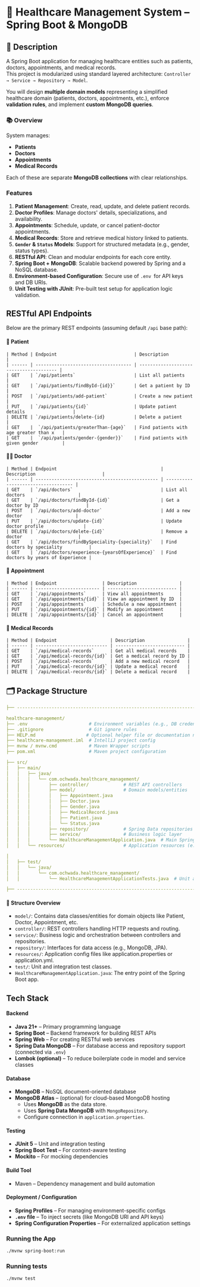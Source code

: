 # 📜 Healthcare Management System – Spring Boot & MongoDB

## 📝 Description
A Spring Boot application for managing healthcare entities such as patients, doctors, appointments, and medical records.  
This project is modularized using standard layered architecture: `Controller → Service → Repository → Model`.

You will design **multiple domain models** representing a simplified healthcare domain (patients, doctors, appointments, 
etc.), enforce **validation rules**, and implement **custom MongoDB queries**.

### 📚  Overview

System manages:

* **Patients**
* **Doctors**
* **Appointments**
* **Medical Records**

Each of these are separate **MongoDB collections** with clear relationships.

### Features
1. **Patient Management**: Create, read, update, and delete patient records.
2. **Doctor Profiles**: Manage doctors' details, specializations, and availability.
3. **Appointments**: Schedule, update, or cancel patient-doctor appointments.
4. **Medical Records**: Store and retrieve medical history linked to patients.
5. **`Gender` & `Status` Models**: Support for structured metadata (e.g., gender, status types).
6. **RESTful API**: Clean and modular endpoints for each core entity.
7. **Spring Boot + MongoDB**: Scalable backend powered by Spring and a NoSQL database.
8. **Environment-based Configuration**: Secure use of `.env `for API keys and DB URIs.
9. **Unit Testing with JUnit**: Pre-built test setup for application logic validation.

## RESTful API Endpoints
Below are the primary REST endpoints (assuming default `/api` base path):

#### 👤 Patient
```
| Method | Endpoint                             | Description                             |
| ------ | ------------------------------------ | --------------------------------------- |
| GET    | `/api/patients`                      | List all patients                       |
| GET    | `/api/patients/findById-{id}}`       | Get a patient by ID                     |
| POST   | `/api/patients/add-patient`          | Create a new patient                    |
| PUT    | `/api/patients/{id}`                 | Update patient details                  |
| DELETE | `/api/patients/delete-{id}           | Delete a patient                        |
| GET    |  `/api/patients/greaterThan-{age}`   | Find patients with age greater than x   |
| GET    |  `/api/patients/gender-{gender}}`    | Find patients with given gender         |

```
#### 🧑‍⚕️ Doctor
```
| Method | Endpoint                                       | Description                         |
| ------ | ---------------------------------------------- | ----------------------------------- |
| GET    | `/api/doctors`                                 | List all doctors                    |
| GET    | `/api/doctors/findById-{id}`                   | Get a doctor by ID                  |
| POST   | `/api/doctors/add-doctor`                      | Add a new doctor                    |
| PUT    | `/api/doctors/update-{id}`                     | Update doctor profile               |
| DELETE | `/api/doctors/delete-{id}`                     | Remove a doctor                     |
| GET    | `/api/doctors/findBySpeciality-{speciality}`   | Find doctors by speciality          |
| GET    | `/api/doctors/experience-{yearsOfExperience}`  | Find doctors by years of Experience |

```
#### 📅 Appointment
``` 
| Method | Endpoint                 | Description                |
| ------ | ------------------------ | -------------------------- |
| GET    | `/api/appointments`      | View all appointments      |
| GET    | `/api/appointments/{id}` | View an appointment by ID  |
| POST   | `/api/appointments`      | Schedule a new appointment |
| PUT    | `/api/appointments/{id}` | Modify an appointment      |
| DELETE | `/api/appointments/{id}` | Cancel an appointment      |
```

#### 📄 Medical Records
``` 
| Method | Endpoint                    | Description                |
| ------ | --------------------------- | -------------------------- |
| GET    | `/api/medical-records`      | Get all medical records    |
| GET    | `/api/medical-records/{id}` | Get a medical record by ID |
| POST   | `/api/medical-records`      | Add a new medical record   |
| PUT    | `/api/medical-records/{id}` | Update a medical record    |
| DELETE | `/api/medical-records/{id}` | Delete a medical record    |
```
## 🗂️ Package Structure

```yaml
├── ---------------------------------------------------------------------------------------------- 

healthcare-management/
├── .env                       # Environment variables (e.g., DB credentials, API keys)
├── .gitignore                 # Git ignore rules
├── HELP.md                   # Optional helper file or documentation notes
├── healthcare-management.iml  # IntelliJ project config
├── mvnw / mvnw.cmd            # Maven Wrapper scripts
├── pom.xml                    # Maven project configuration

├── src/
│   ├── main/
│   │   ├── java/
│   │   │   └── com.ochwada.healthcare_management/
│   │   │       ├── controller/             # REST API controllers
│   │   │       ├── model/                  # Domain models/entities
│   │   │       │   ├── Appointment.java
│   │   │       │   ├── Doctor.java
│   │   │       │   ├── Gender.java
│   │   │       │   ├── MedicalRecord.java
│   │   │       │   ├── Patient.java
│   │   │       │   └── Status.java
│   │   │       ├── repository/             # Spring Data repositories
│   │   │       ├── service/                # Business logic layer
│   │   │       └── HealthcareManagementApplication.java  # Main Spring Boot application class
│   │   └── resources/                      # Application resources (e.g., application.properties, static files)

│
│   ├── test/
│   │   └── java/
│   │       └── com.ochwada.healthcare_management/
│   │           └── HealthcareManagementApplicationTests.java  # Unit and integration tests

├── ---------------------------------------------------------------------------------------------- 
```

#### 🧭 Structure Overview
- `model/`: Contains data classes/entities for domain objects like Patient, Doctor, Appointment, etc.
- `controller/`: REST controllers handling HTTP requests and routing.
- `service/`: Business logic and orchestration between controllers and repositories.
- `repository/`: Interfaces for data access (e.g., MongoDB, JPA).
- `resources/`: Application config files like application.properties or application.yml.
- `test/`: Unit and integration test classes.
- `HealthcareManagementApplication.java`: The entry point of the Spring Boot app.

## Tech Stack 
#### Backend
- **Java 21+** – Primary programming language 
- **Spring Boot** – Backend framework for building REST APIs 
- **Spring Web** – For creating RESTful web services 
- **Spring Data MongoDB** – For database access and repository support  (connected via `.env`)
- **Lombok (optional)** – To reduce boilerplate code in model and service classes

#### Database
- **MongoDB** – NoSQL document-oriented database 
- **MongoDB Atlas** – (optional) for cloud-based MongoDB hosting
  - Uses **MongoDB** as the data store. 
  - Uses **Spring Data MongoDB** with `MongoRepository`. 
  - Configure connection in `application.properties`.

#### Testing
- **JUnit 5** – Unit and integration testing 
- **Spring Boot Test** – For context-aware testing 
- **Mockito** – For mocking dependencies

#### Build Tool
- Maven – Dependency management and build automation

#### Deployment / Configuration
- **Spring Profiles** – For managing environment-specific configs 
- **`.env` file** – To inject secrets (like MongoDB URI and API keys)
- **Spring Configuration Properties** – For externalized application settings


### Running the App
```bash
./mvnw spring-boot:run
```

### Running tests
```bash
./mvnw test
```
